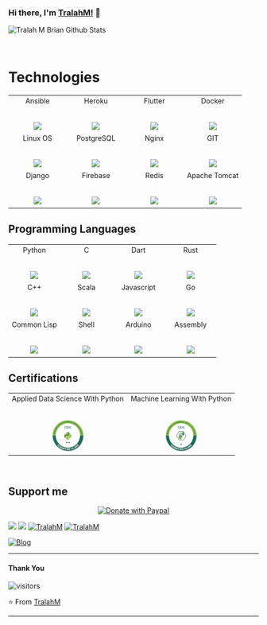 ### Hi there, I'm [TralahM!](https://tralahm.tralahtek.com) 👋




![Tralah M Brian Github Stats](https://github-readme-stats.vercel.app/api?username=TralahM&show_icons=true)

<br />

# Technologies

<table>
<tbody>
<tr valign="top">
<td width="25%" align="center">
<span>Ansible</span><br/><br/><br/>
<img height="64px" src="https://cdn.svgporn.com/logos/ansible.svg">
</td>
<td width="25%" align="center">
<span>Heroku</span><br/><br/><br/>
<img height="64px" src="https://cdn.svgporn.com/logos/heroku.svg">
</td>
<td width="25%" align="center">
<span>Flutter</span><br/><br/><br/>
<img height="64px" src="https://cdn.svgporn.com/logos/flutter.svg">
</td>
<td width="25%" align="center">
<span>Docker</span><br/><br/><br/>
<img height="64px" src="https://cdn.svgporn.com/logos/docker.svg">
</td>
</tr>
<tr valign="top">
<td width="25%" align="center">
<span>Linux OS</span><br/><br/><br/>
<img height="64px" src="https://cdn.svgporn.com/logos/linux-tux.svg">
</td>
<td width="25%" align="center">
<span>PostgreSQL</span><br/><br/><br/>
<img height="64px" src="https://cdn.svgporn.com/logos/postgresql.svg">
</td>
<td width="25%" align="center">
<span>Nginx</span><br/><br/><br/>
<img height="64px" src="https://cdn.svgporn.com/logos/nginx.svg">
</td>
<td width="25%" align="center">
<span>GIT</span><br/><br/><br/>
<img height="64px" src="https://cdn.svgporn.com/logos/git.svg">
</td>
</tr>
<tr valign="top">
<td width="25%" align="center">
<span>Django</span><br/><br/><br/>
<img height="64px" src="https://cdn.svgporn.com/logos/django.svg">
</td>
<td width="25%" align="center">
<span>Firebase</span><br/><br/><br/>
<img height="64px" src="https://cdn.svgporn.com/logos/firebase.svg">
</td>
<td width="25%" align="center">
<span>Redis</span><br/><br/><br/>
<img height="64px" src="https://cdn.svgporn.com/logos/redis.svg">
</td>
<td width="25%" align="center">
<span>Apache Tomcat</span><br/><br/><br/>
<img height="64px" src="https://cdn.svgporn.com/logos/tomcat.svg">
</td>
</tr>
</tbody>
</table>

## Programming Languages

<table>
<tbody>
<tr valign="top">
<td width="25%" align="center">
<span>Python</span><br/><br/><br/>
<img height="64px" src="https://cdn.svgporn.com/logos/python.svg">
</td>
<td width="25%" align="center">
<span>C</span><br/><br/><br/>
<img height="64px" src="https://cdn.svgporn.com/logos/c.svg">
</td>
<td width="25%" align="center">
<span>Dart</span><br/><br/><br/>
<img height="64px" src="https://cdn.svgporn.com/logos/dart.svg">
</td>
<td width="25%" align="center">
<span>Rust</span><br/><br/><br/>
<img height="64px" src="https://cdn.svgporn.com/logos/rust.svg">
</td>
</tr>
<tr valign="top">
<td width="25%" align="center">
<span>C++</span><br/><br/><br/>
<img height="64px" src="https://cdn.svgporn.com/logos/c-plusplus.svg">
</td>
<td width="25%" align="center">
<span>Scala</span><br/><br/><br/>
<img height="64px" src="https://cdn.svgporn.com/logos/scala.svg">
</td>
<td width="25%" align="center">
<span>Javascript</span><br/><br/><br/>
<img height="64px" src="https://cdn.svgporn.com/logos/javascript.svg">
</td>
<td width="25%" align="center">
<span>Go</span><br/><br/><br/>
<img height="64px" src="https://cdn.svgporn.com/logos/go.svg">
</td>
</tr>
<tr valign="top">
<td width="25%" align="center">
<span>Common Lisp</span><br/><br/><br/>
<img height="64px" src="https://cdn.svgporn.com/logos/clojure.svg">
</td>
<td width="25%" align="center">
<span>Shell</span><br/><br/><br/>
<img height="64px" src="https://cdn.svgporn.com/logos/bash.svg">
</td>
<td width="25%" align="center">
<span>Arduino</span><br/><br/><br/>
<img height="64px" src="https://cdn.svgporn.com/logos/arduino.svg">
</td>
<td width="25%" align="center">
<span>Assembly</span><br/><br/><br/>
<img height="64px" src="https://cdn.svgporn.com/logos/gnu.svg">
</td>
</tr>
</tbody>
</table>


## Certifications

<table>
<tbody>
<tr align="top">
<td align="center">
<span>Applied Data Science With Python</span><br/><br/><br/>
<img height="64px" src="assets/applied-data-science-with-python-level-2.png">
</td>
<td align="center">
<span>Machine Learning With Python</span><br/><br/><br/>
<img height="64px" src="assets/machine-learning-with-python-level-1.png">
</td>
</tr>
</tbody>
</table>

<br />

## Support me
<p align="center">
  <a href="https://www.paypal.com/cgi-bin/webscr?cmd=_s-xclick&hosted_button_id=WFKVHBRCYEE6S&source=url" target="_blank">
      <img width="18%" alt="Donate with Paypal" src="https://raw.githubusercontent.com/onimur/.github/master/.resources/support-paypal.png"/>
  </a>
</p>


[![](https://img.shields.io/badge/Github-TralahM-green?style=for-the-badge&logo=github)](https://github.com/TralahM)
[![](https://img.shields.io/badge/Twitter-%40TralahM-blue?style=for-the-badge&logo=twitter)](https://twitter.com/TralahM)
[![TralahM](https://img.shields.io/badge/Kaggle-TralahM-purple.svg?style=for-the-badge&logo=kaggle)](https://kaggle.com/TralahM)
[![TralahM](https://img.shields.io/badge/LinkedIn-TralahM-white.svg?style=for-the-badge&logo=linkedin)](https://linkedin.com/in/TralahM)


[![Blog](https://img.shields.io/badge/Blog-tralahm.tralahtek.com-blue.svg?style=for-the-badge&logo=rss)](https://tralahm.tralahtek.com)


***********************************
#### Thank You

![visitors](https://visitor-badge.glitch.me/badge?page_id=TralahM.TralahM)


⭐️ From [TralahM](https://github.com/TralahM)
***********************************
